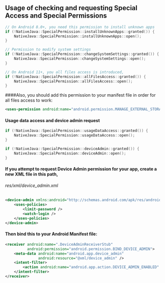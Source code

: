 ## Usage of checking and requesting Special Access and Special Permissions

```c++
// On Android 8.0+, you need this permission to install unknown apps
if (!NativeJava::SpecialPermission::installUnknownApps::granted()) {
    NativeJava::SpecialPermission::installUnknownApps::open();
}

// Permission to modify system settings
if (!NativeJava::SpecialPermission::changeSystemSettings::granted()) {
    NativeJava::SpecialPermission::changeSystemSettings::open();
}
```

```c++
// On Android 11+, you all files access is introduced,
if (!NativeJava::SpecialPermission::allFilesAccess::granted()) {
    NativeJava::SpecialPermission::allFilesAccess::open();
}
```
####Also, you should add this permission to your manifest file in order for all files access to work:
```xml
<uses-permission android:name="android.permission.MANAGE_EXTERNAL_STORAGE" android:minSdkVersion="30"/>
```

#### Usage data access and device admin request
```c++
if (!NativeJava::SpecialPermission::usageDataAccess::granted()) {
    NativeJava::SpecialPermission::usageDataAccess::open();
}

if (!NativeJava::SpecialPermission::deviceAdmin::granted()) {
    NativeJava::SpecialPermission::deviceAdmin::open();
}

```

#### If you attempt to request Device Admin permission for your app, create a new XML file in this path,
###### res/xml/device_admin.xml
```xml
<device-admin xmlns:android="http://schemas.android.com/apk/res/android">
    <uses-policies>
        <limit-password />
        <watch-login />
    </uses-policies>
</device-admin>
```

#### Then bind this to your Android Manifest file:
```xml
<receiver android:name=".DeviceAdminReceiverStub"
          android:permission="android.permission.BIND_DEVICE_ADMIN">
    <meta-data android:name="android.app.device_admin"
               android:resource="@xml/device_admin" />
    <intent-filter>
        <action android:name="android.app.action.DEVICE_ADMIN_ENABLED" />
    </intent-filter>
</receiver>
```
